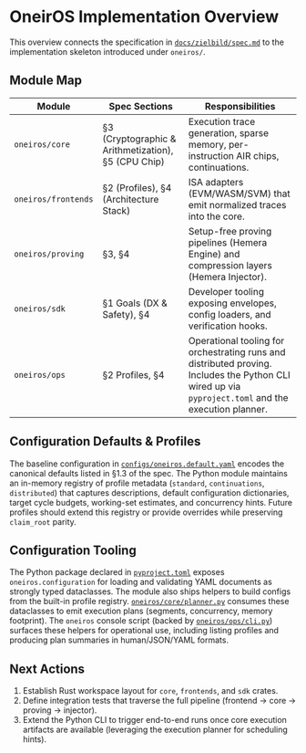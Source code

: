 # OneirOS Implementation Overview

This overview connects the specification in [`docs/zielbild/spec.md`](../zielbild/spec.md) to the implementation skeleton introduced under `oneiros/`.

## Module Map

| Module | Spec Sections | Responsibilities |
| --- | --- | --- |
| `oneiros/core` | §3 (Cryptographic & Arithmetization), §5 (CPU Chip) | Execution trace generation, sparse memory, per-instruction AIR chips, continuations. |
| `oneiros/frontends` | §2 (Profiles), §4 (Architecture Stack) | ISA adapters (EVM/WASM/SVM) that emit normalized traces into the core. |
| `oneiros/proving` | §3, §4 | Setup-free proving pipelines (Hemera Engine) and compression layers (Hemera Injector). |
| `oneiros/sdk` | §1 Goals (DX & Safety), §4 | Developer tooling exposing envelopes, config loaders, and verification hooks. |
| `oneiros/ops` | §2 Profiles, §4 | Operational tooling for orchestrating runs and distributed proving. Includes the Python CLI wired up via `pyproject.toml` and the execution planner. |

## Configuration Defaults & Profiles

The baseline configuration in [`configs/oneiros.default.yaml`](../../configs/oneiros.default.yaml) encodes the canonical defaults listed in §1.3 of the spec. The Python module maintains an in-memory registry of profile metadata (`standard`, `continuations`, `distributed`) that captures descriptions, default configuration dictionaries, target cycle budgets, working-set estimates, and concurrency hints. Future profiles should extend this registry or provide overrides while preserving `claim_root` parity.

## Configuration Tooling

The Python package declared in [`pyproject.toml`](../../pyproject.toml) exposes `oneiros.configuration` for loading and validating YAML documents as strongly typed dataclasses. The module also ships helpers to build configs from the built-in profile registry. [`oneiros/core/planner.py`](../../oneiros/core/planner.py) consumes these dataclasses to emit execution plans (segments, concurrency, memory footprint). The `oneiros` console script (backed by [`oneiros/ops/cli.py`](../../oneiros/ops/cli.py)) surfaces these helpers for operational use, including listing profiles and producing plan summaries in human/JSON/YAML formats.

## Next Actions

1. Establish Rust workspace layout for `core`, `frontends`, and `sdk` crates.
2. Define integration tests that traverse the full pipeline (frontend → core → proving → injector).
3. Extend the Python CLI to trigger end-to-end runs once core execution artifacts are available (leveraging the execution planner for scheduling hints).
